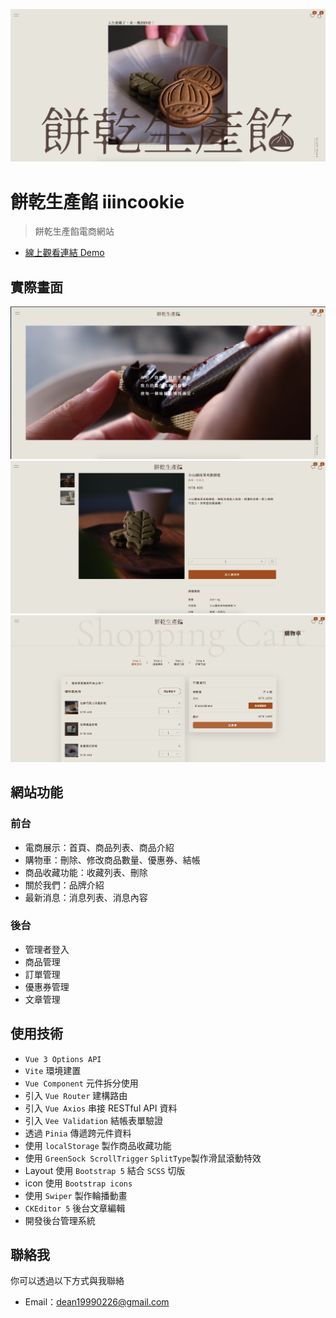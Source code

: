 ![專案封面圖](https://github.com/potatoleee/iiincookie-vue/blob/main/src/assets/images/iiincookie-01.png)
# 餅乾生產餡 iiincookie
> 餅乾生產餡電商網站
- [線上觀看連結 Demo](https://potatoleee.github.io/iiincookie-vue/#/)

## 實際畫面
![範例圖片 1](https://github.com/potatoleee/iiincookie-vue/blob/main/src/assets/images/iiincookie-02.png)
![範例圖片 2](https://github.com/potatoleee/iiincookie-vue/blob/main/src/assets/images/iiincookie-03.png)
![範例圖片 3](https://github.com/potatoleee/iiincookie-vue/blob/main/src/assets/images/iiincookie-04.png)

## 網站功能

### 前台
* 電商展示：首頁、商品列表、商品介紹
* 購物車：刪除、修改商品數量、優惠券、結帳
* 商品收藏功能：收藏列表、刪除
* 關於我們：品牌介紹
* 最新消息：消息列表、消息內容

### 後台
* 管理者登入
* 商品管理
* 訂單管理
* 優惠券管理
* 文章管理

## 使用技術
* `Vue 3 Options API`
* `Vite` 環境建置
* `Vue Component` 元件拆分使用
* 引入 `Vue Router` 建構路由
* 引入 `Vue Axios` 串接 RESTful API 資料
* 引入 `Vee Validation` 結帳表單驗證
* 透過 `Pinia` 傳遞跨元件資料
* 使用 `localStorage` 製作商品收藏功能
* 使用 `GreenSock ScrollTrigger` `SplitType`製作滑鼠滾動特效
* Layout 使用 `Bootstrap 5` 結合 `SCSS` 切版
* icon 使用 `Bootstrap icons`
* 使用 `Swiper` 製作輪播動畫
* `CKEditor 5` 後台文章編輯
* 開發後台管理系統


## 聯絡我

你可以透過以下方式與我聯絡
* Email：dean19990226@gmail.com
